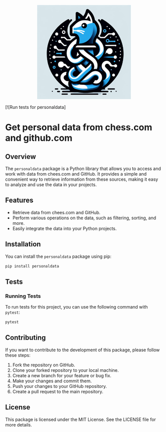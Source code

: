 <p align="center">
<img src="media/logo1.png" style="width:300px;height:300px;">
</p>
[![Run tests for personaldata]

# Get personal data from chess.com and github.com

## Overview

The `personaldata` package is a Python library that allows you to access and work with data from chees.com and GitHub. It provides a simple and convenient way to retrieve information from these sources, making it easy to analyze and use the data in your projects.

## Features

- Retrieve data from chees.com and GitHub.
- Perform various operations on the data, such as filtering, sorting, and more.
- Easily integrate the data into your Python projects.

## Installation

You can install the `personaldata` package using pip:

```bash
pip install personaldata
```
## Tests

### Running Tests

To run tests for this project, you can use the following command with `pytest`:

```bash
pytest
```
## Contributing 
If you want to contribute to the development of this package, please follow these steps:

1. Fork the repository on GitHub.
2. Clone your forked repository to your local machine.
3. Create a new branch for your feature or bug fix.
4. Make your changes and commit them.
5. Push your changes to your GitHub repository.
6. Create a pull request to the main repository.


## License
This package is licensed under the MIT License. See the LICENSE file for more details.


